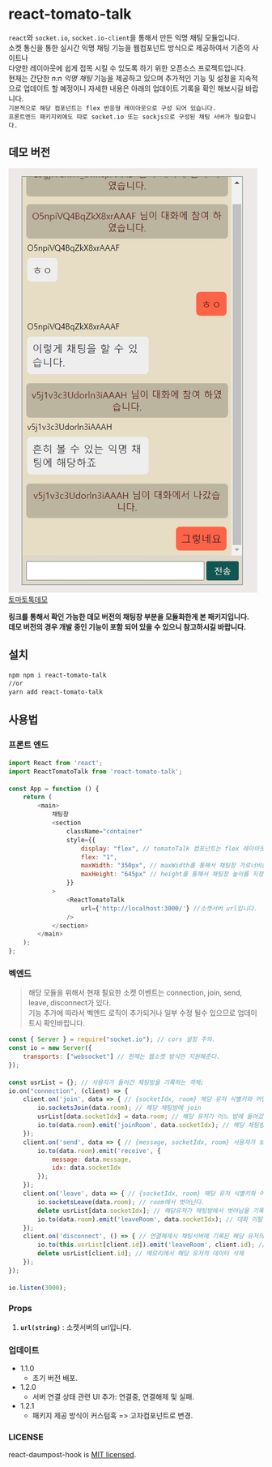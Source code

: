 # react-tomato-talk

`react`와 `socket.io`, `socket.io-client`을 통해서 만든 익명 채팅 모듈입니다.  
소켓 통신을 통한 실시간 익명 채팅 기능을 웹컴포넌트 방식으로 제공하여서 기존의 사이트나  
다양한 레이아웃에 쉽게 접목 시킬 수 있도록 하기 위한 오픈소스 프로젝트입니다.  
현재는 간단한 *n:n 익명 채팅* 기능을 제공하고 있으며 추가적인 기능 및 설정을 지속적으로 업데이트 할 예정이니 자세한 내용은 아래의 업데이트 기록을 확인 해보시길 바랍니다.  
``기본적으로 해당 컴포넌트는 flex 반응형 레이아웃으로 구성 되어 있습니다.``  
``프론트엔드 패키지외에도 따로 socket.io 또는 sockjs으로 구성된 채팅 서버가 필요합니다.``  

## 데모 버전

![토마토톡](./assets/chat.jpg)  
[토마토톡데모](https://yoonjonglyu.github.io/webChat/)

**링크를 통해서 확인 가능한 데모 버전의 채팅창 부분을 모듈화한게 본 패키지입니다.**  
**데모 버전의 경우 개발 중인 기능이 포함 되어 있을 수 있으니 참고하시길 바랍니다.**  

## 설치

```bash
npm npm i react-tomato-talk
//or
yarn add react-tomato-talk
```

## 사용법

### 프론트 엔드

```js
import React from 'react';
import ReactTomatoTalk from 'react-tomato-talk';

const App = function () {
    return (
        <main>
            채팅창
            <section
                className="container"
                style={{
                    display: "flex", // tomatoTalk 컴포넌트는 flex 레이아웃으로 이루어져 있습니다.
                    flex: "1",
                    maxWidth: "350px", // maxWidth를 통해서 채팅창 가로너비를 반응형으로 지정해줄 수 있습니다.
                    maxHeight: "645px" // height를 통해서 채팅창 높이를 지정해줄 수 있습니다.
                }}
            >
                <ReactTomatoTalk
                    url={'http://localhost:3000/'} //소켓서버 url입니다.
                />
            </section>
        </main>
    );
};
```

### 벡엔드

> 해당 모듈을 위해서 현재 필요한 소켓 이벤트는 connection, join, send, leave, disconnect가 있다.  
> 기능 추가에 따라서 벡엔드 로직이 추가되거나 일부 수정 될수 있으므로 업데이트시 확인바랍니다.

```js
const { Server } = require("socket.io"); // cors 설정 주의.
const io = new Server({
    transports: ["websocket"] // 현재는 웹소켓 방식만 지원해준다.
});

const usrList = {}; // 사용자가 들어간 채팅방을 기록하는 객체;
io.on("connection", (client) => {
    client.on('join', data => { // {socketIdx, room} 해당 유저 식별키와 어떤 방에 갈지를 받는다.
        io.socketsJoin(data.room); // 해당 채팅방에 join
        usrList[data.socketIdx] = data.room; // 해당 유저가 어느 방에 들어갔는지 기록
        io.to(data.room).emit('joinRoom', data.socketIdx); // 해당 채팅방에 대화참여 메시지 전송
    });
    client.on('send', data => { // {message, socketIdx, room} 사용자가 보낸 메시지를 받아서 해당 채팅방에 전송
        io.to(data.room).emit('receive', {
            message: data.message,
            idx: data.socketIdx
        });
    });
    client.on('leave', data => { // {socketIdx, room} 해당 유저 식별키와 어떤 방에서 나올지를 받는다.
        io.socketsLeave(data.room); // room에서 벗어난다.
        delete usrList[data.socketIdx]; // 해당유저가 채팅방에서 벗어남을 기록
        io.to(data.room).emit('leaveRoom', data.socketIdx); // 대화 이탈 메시지 전송
    });
    client.on('disconnect', () => { // 연결해제시 채팅서버에 기록된 해당 유저의 채팅방에 이탈 메시지 전송
        io.to(this.usrList[client.id]).emit('leaveRoom', client.id); // 대화이탈에 대한 메시지 전송
        delete usrList[client.id]; // 메모리에서 해당 유저의 데이터 삭제
    });
});

io.listen(3000);
```

### Props

1. **`url(string)`** : 소켓서버의 url입니다. 
  
### 업데이트
- 1.1.0
  - 초기 버전 배포.
- 1.2.0
  - 서버 연결 상태 관련 UI 추가: 연결중, 연결해제 및 실패.
- 1.2.1
  -  패키지 제공 방식이 커스텀훅 => 고차컴포넌트로 변경.


### LICENSE

react-daumpost-hook is [MIT licensed](./LICENSE).